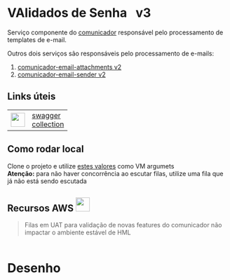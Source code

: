 # VAlidados de Senha &nbsp; v3

Serviço componente do [comunicador](http://localhost:8080/api/validador/v1/swagger-ui/index.html) responsável pelo processamento de templates de e-mail.

Outros dois serviços são responsáveis pelo processamento de e-mails:
1. [comunicador-email-attachments v2](http://localhost:8080/api/validador/v1/swagger-ui/index.html)
2. [comunicador-email-sender v2](http://localhost:8080/api/validador/v1/swagger-ui/index.html)

## Links úteis

|  |  |
| ------ | ------ |
| <img src="https://github.com/juniordiassouza/itautest-validate-password-service/tree/master/src/main/resources/images/openapi.png" width="32" height="32"> | [swagger](http://localhost:8080/api/validador/v1/swagger-ui/index.html) <br> [collection](http://localhost:8080/api/validador/v1/swagger-ui/index.html) |

## Como rodar local

Clone o projeto e utilize [estes valores]() como VM argumets  
**Atenção:** para não haver concorrência ao escutar filas, utilize uma fila que já não está sendo escutada 

## Recursos AWS <img src="https://gitlab.sharedservices.local/crm/comunicador/util/-/raw/master/images/terraform.png" width="32" height="32">
> Filas em UAT para validação de novas features do comunicador não impactar o ambiente estável de HML

|     |  |  |  |
| ------ | ------ | ------ | ------ |

# Desenho

<img src="">
